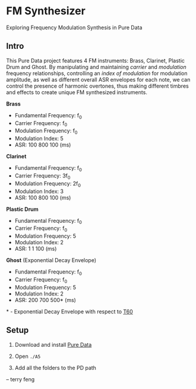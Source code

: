 # FM Synthesizer
Exploring Frequency Modulation Synthesis in Pure Data

## Intro
This Pure Data project features 4 FM instruments: Brass, Clarinet, Plastic Drum
and Ghost. By manipulating and maintaining *carrier* and *modulation*
frequency relationships, controlling an *index of modulation* for
modulation amplitude, as well as different overall ASR envelopes for each note, we can
control the presence of harmonic overtones, thus making 
different timbres and effects to create unique FM synthesized instruments.

**Brass**
- Fundamental Frequency: f<sub>0<sub/>
- Carrier Frequency: f<sub>0<sub/>
- Modulation Frequency: f<sub>0<sub/>
- Modulation Index: 5
- ASR: 100 800 100 (ms)

**Clarinet**
- Fundamental Frequency: f<sub>0<sub/>
- Carrier Frequency: 3f<sub>0<sub/>
- Modulation Frequency: 2f<sub>0<sub/>
- Modulation Index: 3
- ASR: 100 800 100 (ms)

**Plastic Drum** 
- Fundamental Frequency: f<sub>0<sub/>
- Carrier Frequency: f<sub>0<sub/>
- Modulation Frequency: 5
- Modulation Index: 2
- ASR: 1 1 100 (ms)

**Ghost** (Exponential Decay Envelope)
- Fundamental Frequency: f<sub>0<sub/>
- Carrier Frequency: f<sub>0<sub/>
- Modulation Frequency: 5
- Modulation Index: 2
- ASR: 200 700 500* (ms)
  
\* - Exponential Decay Envelope with respect to [T60](https://ccrma.stanford.edu/~jos/st/Audio_Decay_Time_T60.html)

## Setup

1. Download and install [Pure Data](https://github.com/pure-data/pure-data)

2. Open `./A5`

3. Add all the folders to the PD path

&ndash; terry feng


